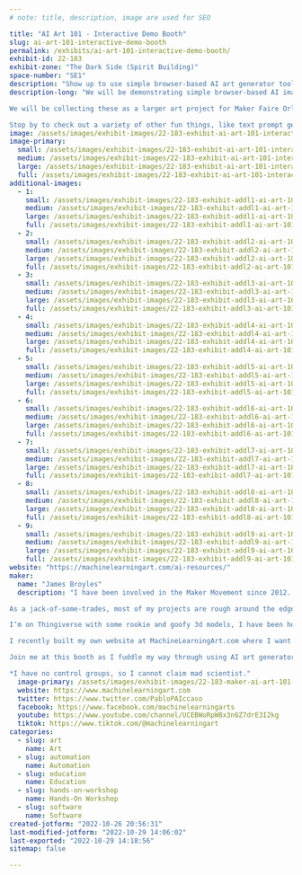 ```yaml
---
# note: title, description, image are used for SEO

title: "AI Art 101 - Interactive Demo Booth"
slug: ai-art-101-interactive-demo-booth
permalink: /exhibits/ai-art-101-interactive-demo-booth/
exhibit-id: 22-183
exhibit-zone: "The Dark Side (Spirit Building)"
space-number: "SE1"
description: "Show up to use simple browser-based AI art generator tools, and contribute to a larger art project!"
description-long: "We will be demonstrating simple browser-based AI image generators that anyone can use - type in text describing an image that you want to see, and AI will try to make it for you!

We will be collecting these as a larger art project for Maker Faire Orlando!

Stop by to check out a variety of other fun things, like text prompt generators and other tools, get resources on AI generators, chat about more advanced methods of AI, talk about ethical and legal issues with AI art, and find other makers to collaborate and learn with."
image: /assets/images/exhibit-images/22-183-exhibit-ai-art-101-interactive-demo-booth-846898ad-8c48-4870-b8da-3968470a7f7c-large.png
image-primary: 
  small: /assets/images/exhibit-images/22-183-exhibit-ai-art-101-interactive-demo-booth-846898ad-8c48-4870-b8da-3968470a7f7c-small.png
  medium: /assets/images/exhibit-images/22-183-exhibit-ai-art-101-interactive-demo-booth-846898ad-8c48-4870-b8da-3968470a7f7c-medium.png
  large: /assets/images/exhibit-images/22-183-exhibit-ai-art-101-interactive-demo-booth-846898ad-8c48-4870-b8da-3968470a7f7c-large.png
  full: /assets/images/exhibit-images/22-183-exhibit-ai-art-101-interactive-demo-booth-846898ad-8c48-4870-b8da-3968470a7f7c-full.png
additional-images: 
  - 1:
    small: /assets/images/exhibit-images/22-183-exhibit-addl1-ai-art-101-interactive-demo-booth-37e96645-2c57-402c-aa0f-a8abe79957a0-small.jpeg
    medium: /assets/images/exhibit-images/22-183-exhibit-addl1-ai-art-101-interactive-demo-booth-37e96645-2c57-402c-aa0f-a8abe79957a0-medium.jpeg
    large: /assets/images/exhibit-images/22-183-exhibit-addl1-ai-art-101-interactive-demo-booth-37e96645-2c57-402c-aa0f-a8abe79957a0-large.jpeg
    full: /assets/images/exhibit-images/22-183-exhibit-addl1-ai-art-101-interactive-demo-booth-37e96645-2c57-402c-aa0f-a8abe79957a0-full.jpeg
  - 2:
    small: /assets/images/exhibit-images/22-183-exhibit-addl2-ai-art-101-interactive-demo-booth-4719793d-9fc8-4dfd-b28d-91453407d7c8-small.jpeg
    medium: /assets/images/exhibit-images/22-183-exhibit-addl2-ai-art-101-interactive-demo-booth-4719793d-9fc8-4dfd-b28d-91453407d7c8-medium.jpeg
    large: /assets/images/exhibit-images/22-183-exhibit-addl2-ai-art-101-interactive-demo-booth-4719793d-9fc8-4dfd-b28d-91453407d7c8-large.jpeg
    full: /assets/images/exhibit-images/22-183-exhibit-addl2-ai-art-101-interactive-demo-booth-4719793d-9fc8-4dfd-b28d-91453407d7c8-full.jpeg
  - 3:
    small: /assets/images/exhibit-images/22-183-exhibit-addl3-ai-art-101-interactive-demo-booth-5297a087-07b6-4421-994f-2e41d00e6751-small.jpeg
    medium: /assets/images/exhibit-images/22-183-exhibit-addl3-ai-art-101-interactive-demo-booth-5297a087-07b6-4421-994f-2e41d00e6751-medium.jpeg
    large: /assets/images/exhibit-images/22-183-exhibit-addl3-ai-art-101-interactive-demo-booth-5297a087-07b6-4421-994f-2e41d00e6751-large.jpeg
    full: /assets/images/exhibit-images/22-183-exhibit-addl3-ai-art-101-interactive-demo-booth-5297a087-07b6-4421-994f-2e41d00e6751-full.jpeg
  - 4:
    small: /assets/images/exhibit-images/22-183-exhibit-addl4-ai-art-101-interactive-demo-booth-53e6062a-34a0-46c7-86a7-c36a6ebf418a-small.jpeg
    medium: /assets/images/exhibit-images/22-183-exhibit-addl4-ai-art-101-interactive-demo-booth-53e6062a-34a0-46c7-86a7-c36a6ebf418a-medium.jpeg
    large: /assets/images/exhibit-images/22-183-exhibit-addl4-ai-art-101-interactive-demo-booth-53e6062a-34a0-46c7-86a7-c36a6ebf418a-large.jpeg
    full: /assets/images/exhibit-images/22-183-exhibit-addl4-ai-art-101-interactive-demo-booth-53e6062a-34a0-46c7-86a7-c36a6ebf418a-full.jpeg
  - 5:
    small: /assets/images/exhibit-images/22-183-exhibit-addl5-ai-art-101-interactive-demo-booth-b1601aa5-353f-4cda-80d2-0dd340403bbb-small.jpeg
    medium: /assets/images/exhibit-images/22-183-exhibit-addl5-ai-art-101-interactive-demo-booth-b1601aa5-353f-4cda-80d2-0dd340403bbb-medium.jpeg
    large: /assets/images/exhibit-images/22-183-exhibit-addl5-ai-art-101-interactive-demo-booth-b1601aa5-353f-4cda-80d2-0dd340403bbb-large.jpeg
    full: /assets/images/exhibit-images/22-183-exhibit-addl5-ai-art-101-interactive-demo-booth-b1601aa5-353f-4cda-80d2-0dd340403bbb-full.jpeg
  - 6:
    small: /assets/images/exhibit-images/22-183-exhibit-addl6-ai-art-101-interactive-demo-booth-b7affc9a-ae8f-47a4-9c12-bc6170548dc2-small.jpeg
    medium: /assets/images/exhibit-images/22-183-exhibit-addl6-ai-art-101-interactive-demo-booth-b7affc9a-ae8f-47a4-9c12-bc6170548dc2-medium.jpeg
    large: /assets/images/exhibit-images/22-183-exhibit-addl6-ai-art-101-interactive-demo-booth-b7affc9a-ae8f-47a4-9c12-bc6170548dc2-large.jpeg
    full: /assets/images/exhibit-images/22-183-exhibit-addl6-ai-art-101-interactive-demo-booth-b7affc9a-ae8f-47a4-9c12-bc6170548dc2-full.jpeg
  - 7:
    small: /assets/images/exhibit-images/22-183-exhibit-addl7-ai-art-101-interactive-demo-booth-cf993618-c6c6-475d-9a5e-b8aa78628929-small.jpeg
    medium: /assets/images/exhibit-images/22-183-exhibit-addl7-ai-art-101-interactive-demo-booth-cf993618-c6c6-475d-9a5e-b8aa78628929-medium.jpeg
    large: /assets/images/exhibit-images/22-183-exhibit-addl7-ai-art-101-interactive-demo-booth-cf993618-c6c6-475d-9a5e-b8aa78628929-large.jpeg
    full: /assets/images/exhibit-images/22-183-exhibit-addl7-ai-art-101-interactive-demo-booth-cf993618-c6c6-475d-9a5e-b8aa78628929-full.jpeg
  - 8:
    small: /assets/images/exhibit-images/22-183-exhibit-addl8-ai-art-101-interactive-demo-booth-fd4cb0eb-97e4-49f2-a60f-2cc2ca9d0043-small.jpeg
    medium: /assets/images/exhibit-images/22-183-exhibit-addl8-ai-art-101-interactive-demo-booth-fd4cb0eb-97e4-49f2-a60f-2cc2ca9d0043-medium.jpeg
    large: /assets/images/exhibit-images/22-183-exhibit-addl8-ai-art-101-interactive-demo-booth-fd4cb0eb-97e4-49f2-a60f-2cc2ca9d0043-large.jpeg
    full: /assets/images/exhibit-images/22-183-exhibit-addl8-ai-art-101-interactive-demo-booth-fd4cb0eb-97e4-49f2-a60f-2cc2ca9d0043-full.jpeg
  - 9:
    small: /assets/images/exhibit-images/22-183-exhibit-addl9-ai-art-101-interactive-demo-booth-fd560f0a-ef0f-44d4-ab39-d92d9d58d926-small.jpeg
    medium: /assets/images/exhibit-images/22-183-exhibit-addl9-ai-art-101-interactive-demo-booth-fd560f0a-ef0f-44d4-ab39-d92d9d58d926-medium.jpeg
    large: /assets/images/exhibit-images/22-183-exhibit-addl9-ai-art-101-interactive-demo-booth-fd560f0a-ef0f-44d4-ab39-d92d9d58d926-large.jpeg
    full: /assets/images/exhibit-images/22-183-exhibit-addl9-ai-art-101-interactive-demo-booth-fd560f0a-ef0f-44d4-ab39-d92d9d58d926-full.jpeg
website: "https://machinelearningart.com/ai-resources/"
maker: 
  name: "James Broyles"
  description: "I have been involved in the Maker Movement since 2012. Mad engineer*, junkbot enthusiast, and DIY hobbyist across multiple interests.

As a jack-of-some-trades, most of my projects are rough around the edges and many last long enough to demo a spectacle before falling apart at the seams.

I’m on Thingiverse with some rookie and goofy 3d models, I have been homepage’d a couple times on Instructables for MaKey MaKey projects, and I made my own Stranger Things cardboard LED wall with a RaspberryPi and Python.

I recently built my own website at MachineLearningArt.com where I want to sell art books, curate AI art resources for others, and eventually make it so that others can sell their own AI art.

Join me at this booth as I fuddle my way through using AI art generators, and let’s see what we can figure out together!

*I have no control groups, so I cannot claim mad scientist."
  image-primary: /assets/images/exhibit-images/22-183-maker-ai-art-101-interactive-demo-booth-8047fb4f-768f-44e2-a3db-7d499f81f43a-medium.jpeg
  website: https://www.machinelearningart.com
  twitter: https://www.twitter.com/PabloPAIccaso
  facebook: https://www.facebook.com/machinelearningarts
  youtube: https://www.youtube.com/channel/UCEBWoRpW8x3n6Z7drE3I2kg
  tiktok: https://www.tiktok.com/@machinelearningart
categories: 
  - slug: art
    name: Art
  - slug: automation
    name: Automation
  - slug: education
    name: Education
  - slug: hands-on-workshop
    name: Hands-On Workshop
  - slug: software
    name: Software
created-jotform: "2022-10-26 20:56:31"
last-modified-jotform: "2022-10-29 14:06:02"
last-exported: "2022-10-29 14:18:56"
sitemap: false

---
```

